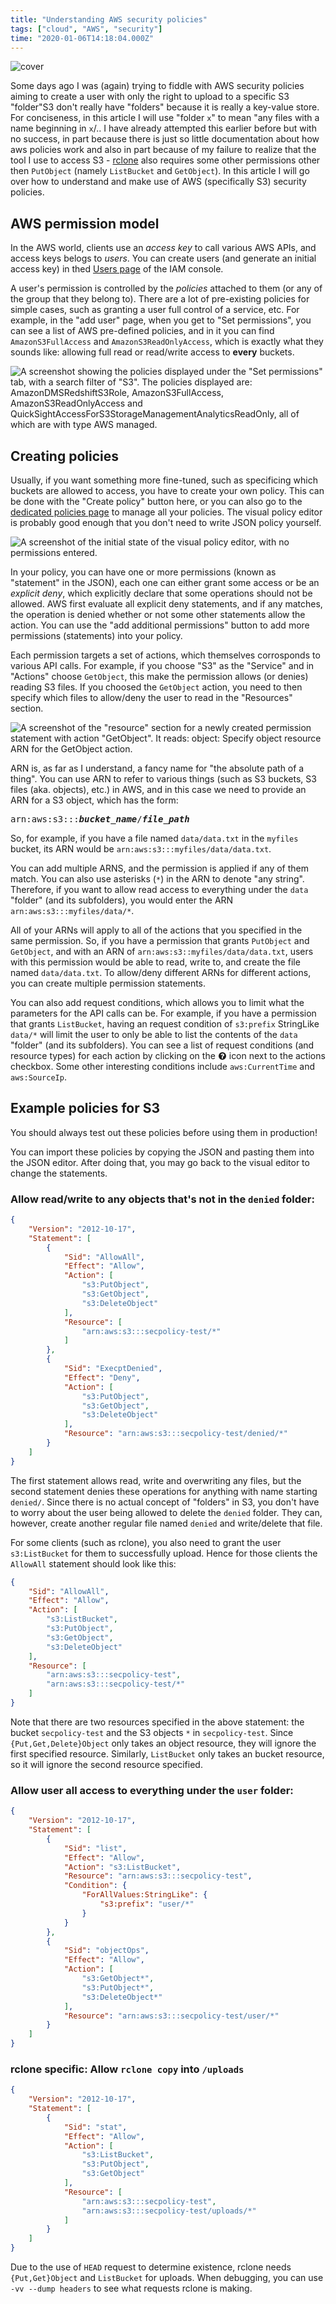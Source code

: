 ```yaml
---
title: "Understanding AWS security policies"
tags: ["cloud", "AWS", "security"]
time: "2020-01-06T14:18:04.000Z"
---
```


![cover](policy_editor_summary_screenshot.png)

Some days ago I was (again) trying to fiddle with AWS security policies aiming to create a user with only the right to upload to a specific S3 "folder"<footnote>S3 don't really have "folders" because it is really a key-value store. For conciseness, in this article I will use "folder `x`" to mean "any files with a name beginning in `x`/.</footnote>. I have already attempted this earlier before but with no success, in part because there is just so little documentation about how aws policies work and also in part because of my failure to realize that the tool I use to access S3 - [rclone](https://rclone.org/) also requires some other permissions other then `PutObject` (namely `ListBucket` and `GetObject`). In this article I will go over how to understand and make use of AWS (specifically S3) security policies.

## AWS permission model

In the AWS world, clients use an *access key* to call various AWS APIs, and access keys belogs to *users*. You can create users (and generate an initial access key) in thed [Users page](https://console.aws.amazon.com/iam/home#/users) of the IAM console.

A user's permission is controlled by the *policies* attached to them (or any of the group that they belong to). There are a lot of pre-existing policies for simple cases, such as granting a user full control of a service, etc. For example, in the "add user" page, when you get to "Set permissions", you can see a list of AWS pre-defined policies, and in it you can find `AmazonS3FullAccess` and `AmazonS3ReadOnlyAccess`, which is exactly what they sounds like: allowing full read or read/write access to **every** buckets.

![A screenshot showing the policies displayed under the "Set permissions" tab, with a search filter of "S3". The policies displayed are: AmazonDMSRedshiftS3Role, AmazonS3FullAccess, AmazonS3ReadOnlyAccess and QuickSightAccessForS3StorageManagementAnalyticsReadOnly, all of which are with type AWS managed.](add_user_set_permissions_s3_policies.png)

## Creating policies

Usually, if you want something more fine-tuned, such as specificing which buckets are allowed to access, you have to create your own policy. This can be done with the "Create policy" button here, or you can also go to the [dedicated policies page](https://console.aws.amazon.com/iam/home#/policies) to manage all your policies. The visual policy editor is probably good enough that you don't need to write JSON policy yourself.

![A screenshot of the initial state of the visual policy editor, with no permissions entered.](policy_visual_editor_empty.png)

In your policy, you can have one or more permissions (known as "statement" in the JSON), each one can either grant some access or be an *explicit deny*, which explicitly declare that some operations should not be allowed. AWS first evaluate all explicit deny statements, and if any matches, the operation is denied whether or not some other statements allow the action. You can use the "add additional permissions" button to add more permissions (statements) into your policy.

Each permission targets a set of actions, which themselves corrosponds to various API calls. For example, if you choose "S3" as the "Service" and in "Actions" choose `GetObject`, this make the permission allows (or denies) reading S3 files. If you choosed the `GetObject` action, you need to then specify which files to allow/deny the user to read in the "Resources" section.

![A screenshot of the "resource" section for a newly created permission statement with action "GetObject". It reads: object: Specify object resource ARN for the GetObject action.](policy_visual_editor_permission_resources_tab.png)

ARN is, as far as I understand, a fancy name for "the absolute path of a thing". You can use ARN to refer to various things (such as S3 buckets, S3 files (aka. objects), etc.) in AWS, and in this case we need to provide an ARN for a S3 object, which has the form:

<pre>
arn:aws:s3:::<b><i>bucket_name</i></b>/<b><i>file_path</i></b>
</pre>

So, for example, if you have a file named `data/data.txt` in the  `myfiles` bucket, its ARN would be `arn:aws:s3:::myfiles/data/data.txt`.

You can add multiple ARNS, and the permission is applied if any of them match. You can also use asterisks (`*`) in the ARN to denote "any string". Therefore, if you want to allow read access to everything under the `data` "folder" (and its subfolders), you would enter the ARN `arn:aws:s3:::myfiles/data/*`.

All of your ARNs will apply to all of the actions that you specified in the same permission. So, if you have a permission that grants `PutObject` and `GetObject`, and with an ARN of `arn:aws:s3::myfiles/data/data.txt`, users with this permission would be able to read, write to, and create the file named `data/data.txt`. To allow/deny different ARNs for different actions, you can create multiple permission statements.

You can also add request conditions, which allows you to limit what the parameters for the API calls can be. For example, if you have a permission that grants `ListBucket`, having an request condition of `s3:prefix` StringLike `data/*` will limit the user to only be able to list the contents of the `data` "folder" (and its subfolders). You can see a list of request conditions (and resource types) for each action by clicking on the
<svg style="vertical-align: center; transform: translateY(2px);" width="1em" height="1em" viewBox="0 0 1792 1792" xmlns="http://www.w3.org/2000/svg">
    <path d="M1024 1376v-192q0-14-9-23t-23-9h-192q-14 0-23 9t-9 23v192q0 14 9 23t23 9h192q14 0 23-9t9-23zm256-672q0-88-55.5-163t-138.5-116-170-41q-243 0-371 213-15 24 8 42l132 100q7 6 19 6 16 0 25-12 53-68 86-92 34-24 86-24 48 0 85.5 26t37.5 59q0 38-20 61t-68 45q-63 28-115.5 86.5t-52.5 125.5v36q0 14 9 23t23 9h192q14 0 23-9t9-23q0-19 21.5-49.5t54.5-49.5q32-18 49-28.5t46-35 44.5-48 28-60.5 12.5-81zm384 192q0 209-103 385.5t-279.5 279.5-385.5 103-385.5-103-279.5-279.5-103-385.5 103-385.5 279.5-279.5 385.5-103 385.5 103 279.5 279.5 103 385.5z" style="fill: currentColor; stroke: none;"></path>
</svg>
icon next to the actions checkbox. Some other interesting conditions include `aws:CurrentTime` and `aws:SourceIp`.

## Example policies for S3

<p class="warn">You should always test out these policies before using them in production!</p>

You can import these policies by copying the JSON and pasting them into the JSON editor. After doing that, you may go back to the visual editor to change the statements.

### Allow read/write to any objects that's not in the `denied` folder:

```json
{
    "Version": "2012-10-17",
    "Statement": [
        {
            "Sid": "AllowAll",
            "Effect": "Allow",
            "Action": [
                "s3:PutObject",
                "s3:GetObject",
                "s3:DeleteObject"
            ],
            "Resource": [
                "arn:aws:s3:::secpolicy-test/*"
            ]
        },
        {
            "Sid": "ExecptDenied",
            "Effect": "Deny",
            "Action": [
                "s3:PutObject",
                "s3:GetObject",
                "s3:DeleteObject"
            ],
            "Resource": "arn:aws:s3:::secpolicy-test/denied/*"
        }
    ]
}
```

The first statement allows read, write and overwriting any files, but the second statement denies these operations for anything with name starting `denied/`. Since there is no actual concept of "folders" in S3, you don't have to worry about the user being allowed to delete the `denied` folder. They can, however, create another regular file named `denied` and write/delete that file.

For some clients (such as rclone), you also need to grant the user `s3:ListBucket` for them to successfully upload. Hence for those clients the `AllowAll` statement should look like this:

```json
{
    "Sid": "AllowAll",
    "Effect": "Allow",
    "Action": [
        "s3:ListBucket",
        "s3:PutObject",
        "s3:GetObject",
        "s3:DeleteObject"
    ],
    "Resource": [
        "arn:aws:s3:::secpolicy-test",
        "arn:aws:s3:::secpolicy-test/*"
    ]
}
```

Note that there are two resources specified in the above statement: the bucket `secpolicy-test` and the S3 objects `*` in `secpolicy-test`. Since `{Put,Get,Delete}Object` only takes an object resource, they will ignore the first specified resource. Similarly, `ListBucket` only takes an bucket resource, so it will ignore the second resource specified.

### Allow user all access to everything under the `user` folder:

```json
{
    "Version": "2012-10-17",
    "Statement": [
        {
            "Sid": "list",
            "Effect": "Allow",
            "Action": "s3:ListBucket",
            "Resource": "arn:aws:s3:::secpolicy-test",
            "Condition": {
                "ForAllValues:StringLike": {
                    "s3:prefix": "user/*"
                }
            }
        },
        {
            "Sid": "objectOps",
            "Effect": "Allow",
            "Action": [
                "s3:GetObject*",
                "s3:PutObject*",
                "s3:DeleteObject*"
            ],
            "Resource": "arn:aws:s3:::secpolicy-test/user/*"
        }
    ]
}
```

### rclone specific: Allow `rclone copy` into `/uploads`

```json
{
    "Version": "2012-10-17",
    "Statement": [
        {
            "Sid": "stat",
            "Effect": "Allow",
            "Action": [
                "s3:ListBucket",
                "s3:PutObject",
                "s3:GetObject"
            ],
            "Resource": [
                "arn:aws:s3:::secpolicy-test",
                "arn:aws:s3:::secpolicy-test/uploads/*"
            ]
        }
    ]
}
```

Due to the use of `HEAD` request to determine existence, rclone needs `{Put,Get}Object` and `ListBucket` for uploads. When debugging, you can use `-vv --dump headers` to see what requests rclone is making.
